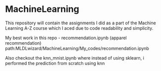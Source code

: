 # MachineLearning
This repository will contain the assignments I did as a part of the Machine Learning A-Z course which I aced due to code readability and simplicity.

My best work in this repo - recommendation.ipynb (apparel recommendation) path:MLDLwizard/MachineLearning/My_codes/recommendation.ipynb

Also checkout the knn_mnist.ipynb where instead of using sklearn, i performed the prediction from scratch using knn
